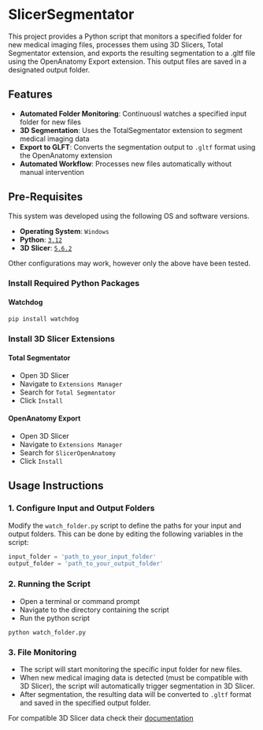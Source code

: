 # SlicerSegmentator
 This project provides a Python script that monitors a specified folder for new medical imaging files, processes them using 3D Slicers, Total Segmentator extension, and exports the resulting segmentation to a .gltf file using the OpenAnatomy Export extension. This output files are saved in a designated output folder.

## Features
- **Automated Folder Monitoring**: Continuousl watches a specified input folder for new files
- **3D Segmentation**: Uses the TotalSegmentator extension to segment medical imaging data
- **Export to GLFT**: Converts the segmentation output to ```.gltf``` format using the OpenAnatomy extension
- **Automated Workflow**: Processes new files automatically without manual intervention

## Pre-Requisites
 This system was developed using the following OS and software versions.
 - **Operating System**: ```Windows```
 - **Python**: [```3.12```](https://www.python.org/downloads/)
 - **3D Slicer**: [```5.6.2```](https://download.slicer.org/)
 
 Other configurations may work, however only the above have been tested.

### Install Required Python Packages
#### Watchdog
```bash
pip install watchdog
```

### Install 3D Slicer Extensions
#### Total Segmentator
- Open 3D Slicer
- Navigate to ```Extensions Manager```
- Search for ```Total Segmentator```
- Click ```Install```

#### OpenAnatomy Export
- Open 3D Slicer
- Navigate to ```Extensions Manager```
- Search for ```SlicerOpenAnatomy```
- Click ```Install```

## Usage Instructions
### 1. Configure Input and Output Folders
Modify the ```watch_folder.py``` script to define the paths for your input and output folders. This can be done by editing the following variables in the script:
```python
input_folder = 'path_to_your_input_folder'
output_folder = 'path_to_your_output_folder'
```
### 2. Running the Script
- Open a terminal or command prompt
- Navigate to the directory containing the script
- Run the python script
```
python watch_folder.py
```
### 3. File Monitoring
- The script will start monitoring the specific input folder for new files.
- When new medical imaging data is detected (must be compatible with 3D Slicer), the script will automatically trigger segmentation in 3D Slicer.
- After segmentation, the resulting data will be converted to ```.gltf``` format and saved in the specified output folder. 

For compatible 3D Slicer data check their [documentation](https://slicer.readthedocs.io/en/latest/user_guide/data_loading_and_saving.html)
